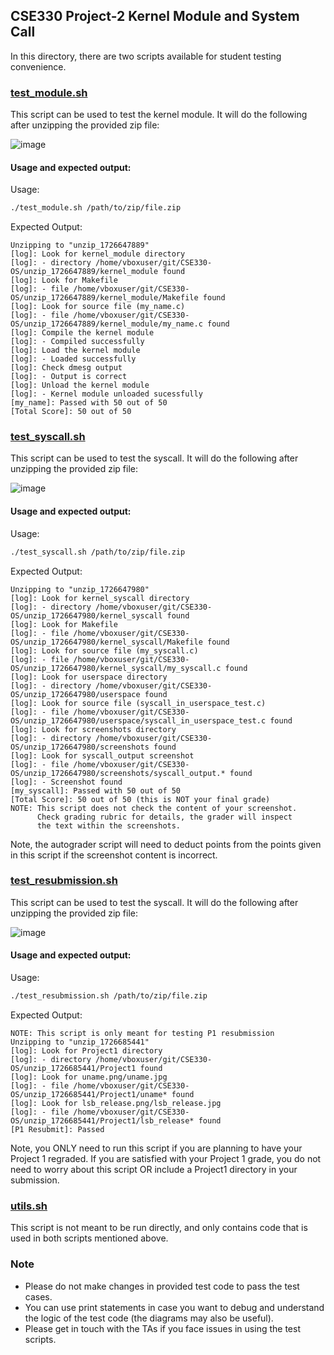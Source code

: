 ## CSE330 Project-2 Kernel Module and System Call

In this directory, there are two scripts available for student testing convenience.

### [test_module.sh](https://github.com/visa-lab/CSE330-OS/blob/project-2/test_module.sh)

This script can be used to test the kernel module. It will do the following after unzipping the provided zip file:

![image](https://github.com/user-attachments/assets/19985d13-289a-4071-837e-7aee92abb216)

#### Usage and expected output:

Usage:
```bash
./test_module.sh /path/to/zip/file.zip
```

Expected Output:
```
Unzipping to "unzip_1726647889"
[log]: Look for kernel_module directory
[log]: - directory /home/vboxuser/git/CSE330-OS/unzip_1726647889/kernel_module found
[log]: Look for Makefile
[log]: - file /home/vboxuser/git/CSE330-OS/unzip_1726647889/kernel_module/Makefile found
[log]: Look for source file (my_name.c)
[log]: - file /home/vboxuser/git/CSE330-OS/unzip_1726647889/kernel_module/my_name.c found
[log]: Compile the kernel module
[log]: - Compiled successfully
[log]: Load the kernel module
[log]: - Loaded successfully
[log]: Check dmesg output
[log]: - Output is correct
[log]: Unload the kernel module
[log]: - Kernel module unloaded sucessfully
[my_name]: Passed with 50 out of 50
[Total Score]: 50 out of 50
```

### [test_syscall.sh](https://github.com/visa-lab/CSE330-OS/blob/project-2/test_syscall.sh)

This script can be used to test the syscall. It will do the following after unzipping the provided zip file:

![image](https://github.com/user-attachments/assets/e58011fa-249f-492d-a2bf-59d538ad1884)

#### Usage and expected output:

Usage:
```bash
./test_syscall.sh /path/to/zip/file.zip
```

Expected Output:
```
Unzipping to "unzip_1726647980"
[log]: Look for kernel_syscall directory
[log]: - directory /home/vboxuser/git/CSE330-OS/unzip_1726647980/kernel_syscall found
[log]: Look for Makefile
[log]: - file /home/vboxuser/git/CSE330-OS/unzip_1726647980/kernel_syscall/Makefile found
[log]: Look for source file (my_syscall.c)
[log]: - file /home/vboxuser/git/CSE330-OS/unzip_1726647980/kernel_syscall/my_syscall.c found
[log]: Look for userspace directory
[log]: - directory /home/vboxuser/git/CSE330-OS/unzip_1726647980/userspace found
[log]: Look for source file (syscall_in_userspace_test.c)
[log]: - file /home/vboxuser/git/CSE330-OS/unzip_1726647980/userspace/syscall_in_userspace_test.c found
[log]: Look for screenshots directory
[log]: - directory /home/vboxuser/git/CSE330-OS/unzip_1726647980/screenshots found
[log]: Look for syscall_output screenshot
[log]: - file /home/vboxuser/git/CSE330-OS/unzip_1726647980/screenshots/syscall_output.* found
[log]: - Screenshot found
[my_syscall]: Passed with 50 out of 50
[Total Score]: 50 out of 50 (this is NOT your final grade)
NOTE: This script does not check the content of your screenshot.
      Check grading rubric for details, the grader will inspect
      the text within the screenshots.
```

Note, the autograder script will need to deduct points from the points given in this script if the screenshot content is incorrect.

### [test_resubmission.sh](https://github.com/visa-lab/CSE330-OS/blob/project-2/test_resubmission.sh)

This script can be used to test the syscall. It will do the following after unzipping the provided zip file:

![image](https://github.com/user-attachments/assets/925cd6fc-fbdb-45af-9fe4-49707b82faf8)

#### Usage and expected output:

Usage:
```bash
./test_resubmission.sh /path/to/zip/file.zip
```

Expected Output:
```
NOTE: This script is only meant for testing P1 resubmission
Unzipping to "unzip_1726685441"
[log]: Look for Project1 directory
[log]: - directory /home/vboxuser/git/CSE330-OS/unzip_1726685441/Project1 found
[log]: Look for uname.png/uname.jpg
[log]: - file /home/vboxuser/git/CSE330-OS/unzip_1726685441/Project1/uname* found
[log]: Look for lsb_release.png/lsb_release.jpg
[log]: - file /home/vboxuser/git/CSE330-OS/unzip_1726685441/Project1/lsb_release* found
[P1 Resubmit]: Passed
```

Note, you ONLY need to run this script if you are planning to have your Project 1 regraded. If you are satisfied with your Project 1 grade, you do not need to worry about this script OR include a Project1 directory in your submission.

### [utils.sh](https://github.com/CSE330-OS/GTA-CSE330-Fall2024/blob/main/Project2/testing/utils.sh)

This script is not meant to be run directly, and only contains code that is used in both scripts mentioned above.

### Note

- Please do not make changes in provided test code to pass the test cases.
- You can use print statements in case you want to debug and understand the logic of the test code (the diagrams may also be useful).
- Please get in touch with the TAs if you face issues in using the test scripts.
